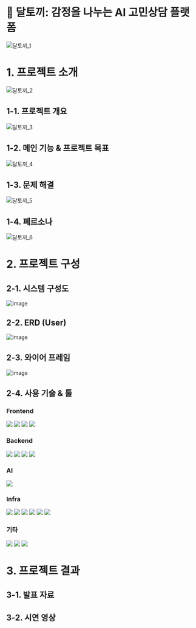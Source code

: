 # 🌙 달토끼: 감정을 나누는 AI 고민상담 플랫폼
![달토끼_1](https://github.com/user-attachments/assets/393e407c-ec04-4c70-9fc3-f10a4c8b2f6e)

# 1. 프로젝트 소개
![달토끼_2](https://github.com/user-attachments/assets/b2369cfb-5a45-43ca-b513-bdd865be2268)

## 1-1. 프로젝트 개요
![달토끼_3](https://github.com/user-attachments/assets/0fd2d9ff-3c61-47fc-8ad5-524ebf86f154)

## 1-2. 메인 기능 & 프로젝트 목표
![달토끼_4](https://github.com/user-attachments/assets/a2dc5574-494b-4765-a231-3419aba466a6)

## 1-3. 문제 해결
![달토끼_5](https://github.com/user-attachments/assets/67c561ae-73cf-4206-8f2a-623c9c5c892b)

## 1-4. 페르소나
![달토끼_6](https://github.com/user-attachments/assets/2312166c-afe4-44b1-a4c8-8301d2306c4f)

# 2. 프로젝트 구성

## 2-1. 시스템 구성도
![image](https://github.com/user-attachments/assets/3a7dca47-ca1c-46de-9b28-8b10d40f142c)

## 2-2. ERD (User)
![image](https://github.com/user-attachments/assets/c0eefc3d-ff8d-4281-a088-db87b2a2d545)

## 2-3. 와이어 프레임
![image](https://github.com/user-attachments/assets/86491a6a-0e71-4df1-813b-b7a10baff90a)

## 2-4. 사용 기술 & 툴
### Frontend
<img src="https://img.shields.io/badge/React-20232A?style=for-the-badge&logo=react&logoColor=61DAFB"/> <img src="https://img.shields.io/badge/TypeScript-3178C6?style=for-the-badge&logo=typescript&logoColor=white"/> <img src="https://img.shields.io/badge/Zustand-000000?style=for-the-badge&logo=Zustand&logoColor=white"/> <img src="https://img.shields.io/badge/TailwindCSS-06B6D4?style=for-the-badge&logo=tailwindcss&logoColor=white"/>

### Backend
<img src="https://img.shields.io/badge/Spring_Boot-6DB33F?style=for-the-badge&logo=springboot&logoColor=white"/> <img src="https://img.shields.io/badge/Spring_JPA-007396?style=for-the-badge&logo=spring&logoColor=white"/> <img src="https://img.shields.io/badge/Spring_Security-6DB33F?style=for-the-badge&logo=springsecurity&logoColor=white"/> <img src="https://img.shields.io/badge/MySQL-4479A1?style=for-the-badge&logo=mysql&logoColor=white"/>

### AI
<img src="https://img.shields.io/badge/GPT_API-412991?style=for-the-badge&logo=openai&logoColor=white"/>

### Infra
<img src="https://img.shields.io/badge/AWS_EC2-FF9900?style=for-the-badge&logo=amazon-ec2&logoColor=white"/> <img src="https://img.shields.io/badge/AWS_S3-569A31?style=for-the-badge&logo=amazon-s3&logoColor=white"/> <img src="https://img.shields.io/badge/AWS_RDS-527FFF?style=for-the-badge&logo=amazon-rds&logoColor=white"/> <img src="https://img.shields.io/badge/GitHub_Actions-2088FF?style=for-the-badge&logo=github-actions&logoColor=white"/> <img src="https://img.shields.io/badge/Docker-2496ED?style=for-the-badge&logo=docker&logoColor=white"/> <img src="https://img.shields.io/badge/Vercel-000000?style=for-the-badge&logo=vercel&logoColor=white"/>

### 기타
<img src="https://img.shields.io/badge/Swagger-85EA2D?style=for-the-badge&logo=swagger&logoColor=black"/> <img src="https://img.shields.io/badge/ESLint-4B32C3?style=for-the-badge&logo=eslint&logoColor=white"/> <img src="https://img.shields.io/badge/Prettier-F7B93E?style=for-the-badge&logo=prettier&logoColor=black"/>  

# 3. 프로젝트 결과

## 3-1. 발표 자료

## 3-2. 시연 영상
